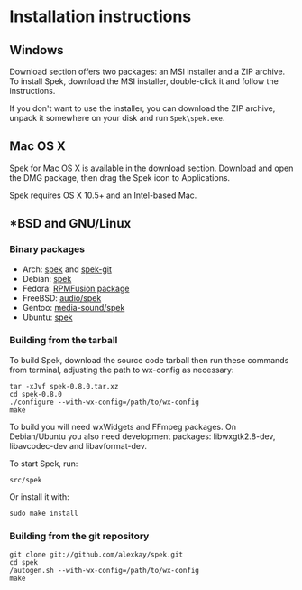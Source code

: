# Installation instructions

## Windows

Download section offers two packages: an MSI installer and a ZIP archive. To
install Spek, download the MSI installer, double-click it and follow the
instructions.

If you don't want to use the installer, you can download the ZIP archive, unpack
it somewhere on your disk and run `Spek\spek.exe`.

## Mac OS X

Spek for Mac OS X is available in the download section. Download and open the
DMG package, then drag the Spek icon to Applications.

Spek requires OS X 10.5+ and an Intel-based Mac.

## *BSD and GNU/Linux

### Binary packages

 * Arch: [spek](http://aur.archlinux.org/packages.php?ID=38001) and
   [spek-git](http://aur.archlinux.org/packages.php?ID=37252)
 * Debian: [spek](http://packages.debian.org/search?keywords=spek)
 * Fedora: [RPMFusion package](https://bugzilla.rpmfusion.org/show_bug.cgi?id=1718)
 * FreeBSD: [audio/spek](http://www.freshports.org/audio/spek/)
 * Gentoo: [media-sound/spek](http://packages.gentoo.org/package/media-sound/spek)
 * Ubuntu: [spek](http://packages.ubuntu.com/search?keywords=spek)

### Building from the tarball

To build Spek, download the source code tarball then run these commands from
terminal, adjusting the path to wx-config as necessary:

    tar -xJvf spek-0.8.0.tar.xz
    cd spek-0.8.0
    ./configure --with-wx-config=/path/to/wx-config
    make

To build you will need wxWidgets and FFmpeg packages. On Debian/Ubuntu you also
need development packages: libwxgtk2.8-dev, libavcodec-dev and libavformat-dev.

To start Spek, run:

    src/spek

Or install it with:

    sudo make install

### Building from the git repository

    git clone git://github.com/alexkay/spek.git
    cd spek
    /autogen.sh --with-wx-config=/path/to/wx-config
    make
